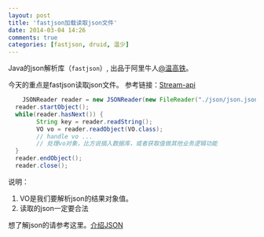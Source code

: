 ```yaml
---
layout: post
title: 'fastjson加载读取json文件'
date: 2014-03-04 14:26
comments: true
categories: [fastjson, druid, 温少]
---
```

Java的json解析库（`fastjson`）, 出品于阿里牛人[@温高铁](http://weibo.com/wengaotie)。

今天的重点是fastjson读取json文件。
参考链接：[Stream-api](https://github.com/alibaba/fastjson/wiki/Stream-api)

```java
	JSONReader reader = new JSONReader(new FileReader("./json/json.json"));
  reader.startObject();
  while(reader.hasNext()) {
        String key = reader.readString();
        VO vo = reader.readObject(VO.class);
        // handle vo ...
        // 处理vo对象，比方说插入数据库，或者获取值做其他业务逻辑功能
  }
  reader.endObject();
  reader.close();
```
说明：
1. VO是我们要解析json的结果对象值。
2. 读取的json一定要合法

想了解json的请参考这里。[介绍JSON](http://www.json.org/json-zh.html)